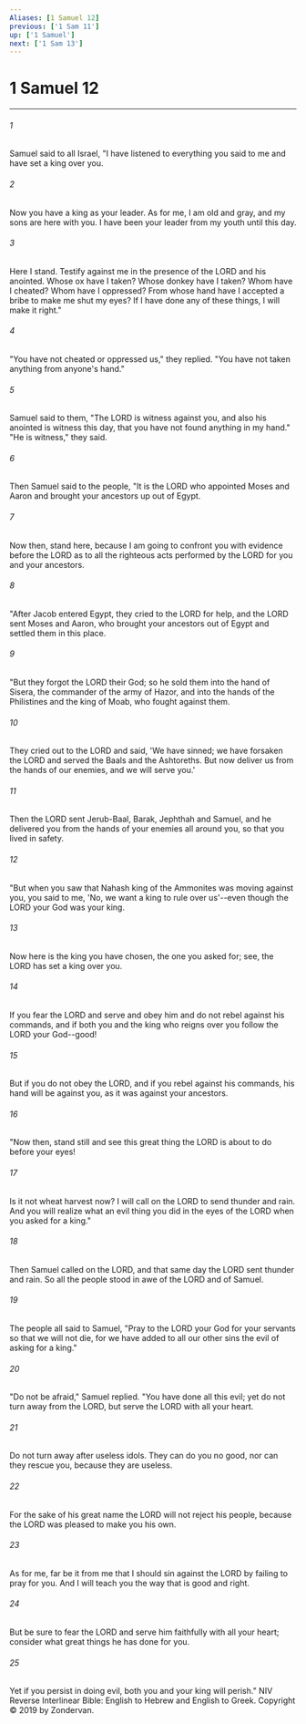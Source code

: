 ```yaml
---
Aliases: [1 Samuel 12]
previous: ['1 Sam 11']
up: ['1 Samuel']
next: ['1 Sam 13']
---
```

# 1 Samuel 12

***


###### 1 
Samuel said to all Israel, "I have listened to everything you said to me and have set a king over you. 

###### 2 
Now you have a king as your leader. As for me, I am old and gray, and my sons are here with you. I have been your leader from my youth until this day. 

###### 3 
Here I stand. Testify against me in the presence of the LORD and his anointed. Whose ox have I taken? Whose donkey have I taken? Whom have I cheated? Whom have I oppressed? From whose hand have I accepted a bribe to make me shut my eyes? If I have done any of these things, I will make it right." 

###### 4 
"You have not cheated or oppressed us," they replied. "You have not taken anything from anyone's hand." 

###### 5 
Samuel said to them, "The LORD is witness against you, and also his anointed is witness this day, that you have not found anything in my hand." "He is witness," they said. 

###### 6 
Then Samuel said to the people, "It is the LORD who appointed Moses and Aaron and brought your ancestors up out of Egypt. 

###### 7 
Now then, stand here, because I am going to confront you with evidence before the LORD as to all the righteous acts performed by the LORD for you and your ancestors. 

###### 8 
"After Jacob entered Egypt, they cried to the LORD for help, and the LORD sent Moses and Aaron, who brought your ancestors out of Egypt and settled them in this place. 

###### 9 
"But they forgot the LORD their God; so he sold them into the hand of Sisera, the commander of the army of Hazor, and into the hands of the Philistines and the king of Moab, who fought against them. 

###### 10 
They cried out to the LORD and said, 'We have sinned; we have forsaken the LORD and served the Baals and the Ashtoreths. But now deliver us from the hands of our enemies, and we will serve you.' 

###### 11 
Then the LORD sent Jerub-Baal, Barak, Jephthah and Samuel, and he delivered you from the hands of your enemies all around you, so that you lived in safety. 

###### 12 
"But when you saw that Nahash king of the Ammonites was moving against you, you said to me, 'No, we want a king to rule over us'--even though the LORD your God was your king. 

###### 13 
Now here is the king you have chosen, the one you asked for; see, the LORD has set a king over you. 

###### 14 
If you fear the LORD and serve and obey him and do not rebel against his commands, and if both you and the king who reigns over you follow the LORD your God--good! 

###### 15 
But if you do not obey the LORD, and if you rebel against his commands, his hand will be against you, as it was against your ancestors. 

###### 16 
"Now then, stand still and see this great thing the LORD is about to do before your eyes! 

###### 17 
Is it not wheat harvest now? I will call on the LORD to send thunder and rain. And you will realize what an evil thing you did in the eyes of the LORD when you asked for a king." 

###### 18 
Then Samuel called on the LORD, and that same day the LORD sent thunder and rain. So all the people stood in awe of the LORD and of Samuel. 

###### 19 
The people all said to Samuel, "Pray to the LORD your God for your servants so that we will not die, for we have added to all our other sins the evil of asking for a king." 

###### 20 
"Do not be afraid," Samuel replied. "You have done all this evil; yet do not turn away from the LORD, but serve the LORD with all your heart. 

###### 21 
Do not turn away after useless idols. They can do you no good, nor can they rescue you, because they are useless. 

###### 22 
For the sake of his great name the LORD will not reject his people, because the LORD was pleased to make you his own. 

###### 23 
As for me, far be it from me that I should sin against the LORD by failing to pray for you. And I will teach you the way that is good and right. 

###### 24 
But be sure to fear the LORD and serve him faithfully with all your heart; consider what great things he has done for you. 

###### 25 
Yet if you persist in doing evil, both you and your king will perish." NIV Reverse Interlinear Bible: English to Hebrew and English to Greek. Copyright © 2019 by Zondervan.
